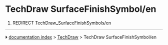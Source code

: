 # TechDraw SurfaceFinishSymbol/en
1.  REDIRECT [TechDraw_SurfaceFinishSymbols/en](TechDraw_SurfaceFinishSymbols/en.md)



---
⏵ [documentation index](../README.md) > [TechDraw](TechDraw_Workbench.md) > TechDraw SurfaceFinishSymbol/en
